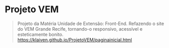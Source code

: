 # Projeto VEM
> Projeto da Matéria Unidade de Extensão: Front-End. 
> Refazendo o site do VEM Grande Recife, tornando-o responsivo, acessível e esteticamente bonito.
> https://klaiven.github.io/ProjetoVEM/paginainicial.html
